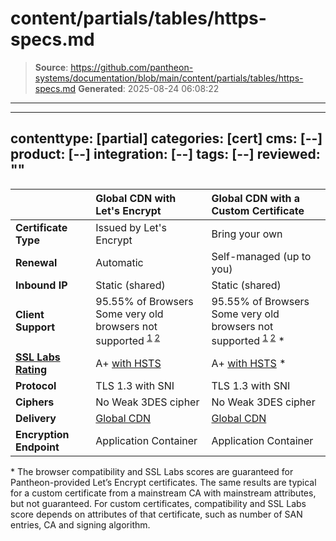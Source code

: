 # content/partials/tables/https-specs.md

> **Source**: https://github.com/pantheon-systems/documentation/blob/main/content/partials/tables/https-specs.md
> **Generated**: 2025-08-24 06:08:22

---

---
contenttype: [partial]
categories: [cert]
cms: [--]
product: [--]
integration: [--]
tags: [--]
reviewed: ""
---

|                                                                       | Global CDN with Let's Encrypt   | Global CDN with a Custom Certificate  |
|:--------------------------------------------------------------------- |:------------------------------- |:------------------------------------- |
| **Certificate Type**                                                  | Issued by Let's Encrypt         | Bring your own                        |
| **Renewal**                                                           | Automatic                       | Self-managed (up to you)              |
| **Inbound IP**                                                        | Static (shared)                 | Static (shared)                       |
| **Client Support**                                                    | 95.55% of Browsers <br />Some very old browsers not supported <sup> [1](https://caniuse.com/#search=TLS%201.2) [2](https://caniuse.com/#search=SNI)</sup> | 95.55% of Browsers <br />Some very old browsers not supported <sup>[1](https://caniuse.com/#search=TLS%201.2) [2](https://caniuse.com/#search=SNI)</sup> * |
| [**SSL Labs Rating**](https://www.ssllabs.com/ssltest/)               | A+ [with HSTS](/pantheon-yml/#enforce-https-+-hsts)     | A+ [with HSTS](/pantheon-yml/#enforce-https-+-hsts) * |
| **Protocol**                                                          | TLS 1.3 with SNI                | TLS 1.3 with SNI                      |
| **Ciphers**                                                           | No Weak 3DES cipher             | No Weak 3DES cipher                   |
| **Delivery**                                                          | [Global CDN](/guides/global-cdn)  | [Global CDN](/guides/global-cdn)        |
| **Encryption Endpoint**                                               | Application Container           | Application Container                 |

\* The browser compatibility and SSL Labs scores are guaranteed for Pantheon-provided Let’s Encrypt certificates. The same results are typical for a custom certificate from a mainstream CA with mainstream attributes, but not guaranteed.  For custom certificates, compatibility and SSL Labs score depends on attributes of that certificate, such as number of SAN entries, CA and signing algorithm.
